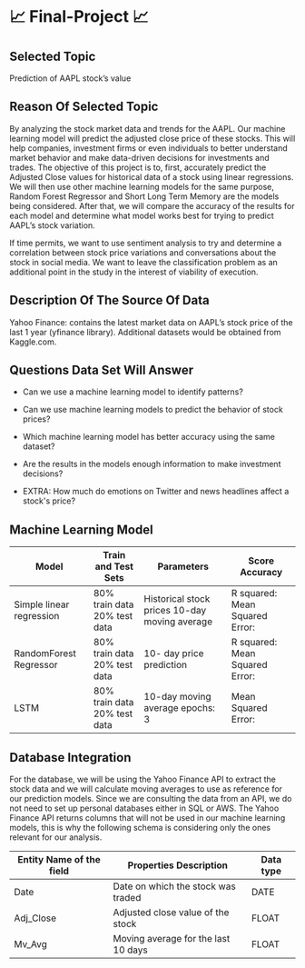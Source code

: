 # :chart_with_upwards_trend: Final-Project :chart_with_upwards_trend:

## Selected Topic

Prediction of AAPL stock’s value  

## Reason Of Selected Topic

By analyzing the stock market data and trends for the AAPL. Our machine learning model will predict the adjusted close price of these stocks. This will help companies, investment firms or even individuals to better understand market behavior and make data-driven decisions for investments and trades. The objective of this project is to, first, accurately predict the Adjusted Close values for historical data of a stock using linear regressions. We will then use other machine learning models for the same purpose, Random Forest Regressor and Short Long Term Memory are the models being considered. After that, we will compare the accuracy of the results for each model and determine what model works best for trying to predict AAPL’s stock variation. 

If time permits, we want to use sentiment analysis to try and determine a correlation between stock price variations and conversations about the stock in social media. We want to leave the classification problem as an additional point in the study in the interest of viability of execution.

## Description Of The Source Of Data

Yahoo Finance: contains the latest market data on AAPL’s stock price of the last 1 year (yfinance library). Additional datasets would be obtained from Kaggle.com.

## Questions Data Set Will Answer

 + Can we use a machine learning model to identify patterns?
 + Can we use machine learning models to predict the behavior of stock prices?
 + Which machine learning model has better accuracy using the same dataset?
 + Are the results in the models enough information to make investment decisions?

 + EXTRA: How much do emotions on Twitter and news headlines affect a stock's price?

## Machine Learning Model

| Model                    | Train and Test Sets          | Parameters                                    | Score Accuracy                  |
| ------------------------ | ---------------------------- | --------------------------------------------- | ------------------------------- |
| Simple linear regression | 80% train data 20% test data | Historical stock prices 10-day moving average | R squared: Mean Squared Error:  |
| RandomForest Regressor   | 80% train data 20% test data | 10- day price prediction                      | R squared:  Mean Squared Error: |
| LSTM                     | 80% train data 20% test data | 10-day moving average epochs: 3               | Mean Squared Error:             |       

## Database Integration

For the database, we will be using the Yahoo Finance API to extract the stock data and we will calculate moving averages to use as reference for our prediction models. Since we are consulting the data from an API, we do not need to set up personal databases either in SQL or AWS. The Yahoo Finance API returns columns that will not be used in our machine learning models, this is why the following schema is considering only the ones relevant for our analysis.

| Entity Name of the field | Properties Description              | Data type | 
| ------------------------ | ----------------------------------- | --------- |
| Date                     | Date on which the stock was traded  | DATE      | 
| Adj_Close                | Adjusted close value of the stock   | FLOAT     | 
| Mv_Avg                   | Moving average for the last 10 days | FLOAT     |



















